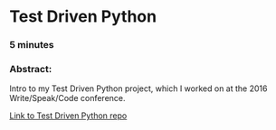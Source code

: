 # Test Driven Python

### 5 minutes

### Abstract:
Intro to my Test Driven Python project, which I worked on at the 2016 Write/Speak/Code conference.

[Link to Test Driven Python repo](https://github.com/thejessleigh/test_driven_python)
